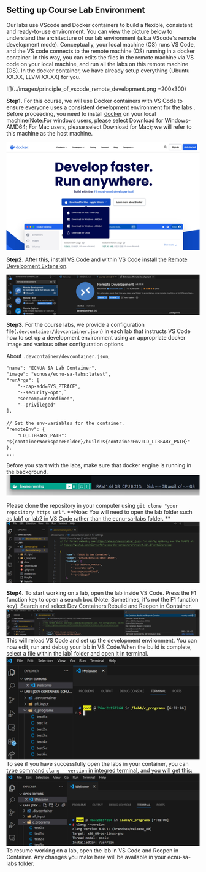 ## Setting up Course Lab Environment

Our labs use VScode and Docker containers to build a flexible, consistent and ready-to-use environment. You can view the picture below to understand the architecture of our lab environment (a.k.a VScode's remote development mode). Conceptually, your local machine (OS) runs VS Code, and the VS code connects to the remote machine (OS) running in a docker container. In this way, you can edits the files in the remote machine via VS code on your local machine, and run all the labs on this remote machine (OS). In the docker container, we have already setup everything (Ubuntu XX.XX, LLVM XX.XX) for you.

![](../images/principle_of_vscode_remote_development.png =200x300)

**Step1.** For this course, we will use Docker containers with VS Code to ensure everyone uses a consistent development environment for the labs . Before proceeding, you need to install <a href="https://www.docker.com/">docker</a> on your local machine(Note:For windows users, please select Download for Windows-AMD64; For Mac users, please select Download for Mac); we will refer to this machine as the host machine. 

![](../images/course-vm-d.jpg)

**Step2.** After this, install <a href="https://code.visualstudio.com/Download">VS Code</a> and within VS Code install the <a href="https://code.visualstudio.com/docs/remote/remote-overview">Remote Development Extension</a>. 

![](../images/remote_development.png)

**Step3.** For the course labs, we provide a configuration file(`.devcontainer/devcontainer.json`) in each lab that instructs VS Code how to set up a development environment using an appropriate docker image and various other configuration options. 

About `.devcontainer/devcontainer.json`,
```
"name": "ECNUA SA Lab Container",
"image": "ecnusa/ecnu-sa-labs:latest",
"runArgs": [
	"--cap-add=SYS_PTRACE",
	"--security-opt",`
	"seccomp=unconfined",
	"--privileged"
],

// Set the env-variables for the container.
"remoteEnv": {
	"LD_LIBRARY_PATH": "${containerWorkspaceFolder}/build:${containerEnv:LD_LIBRARY_PATH}"
},
...
```
Before you start with the labs, make sure that docker engine is running in the background. 
![](../images/course-vm-f.jpg)

Please clone the repository in your computer using `git clone "your repository https url"`.
**Note: You will need to open the lab folder such as lab1 or lab2 in VS Code rather than the ecnu-sa-labs folder. **
![](../images/course-vm-e.jpg)

**Step4.** To start working on a lab, open the lab inside VS Code. Press the F1 function key to open a search box (Note: Sometimes, it's not the F1 function key). Search and select Dev Containers:Rebuild and Reopen in Container. 
![](../images/course-vm-g.jpg)
This will reload VS Code and set up the development environment. You can now edit, run and debug your lab in VS Code.When the build is complete, select a file within the lab1 folder and open it in terminal.
![](../images/course-vm-h.jpg) 
To see if you have successfully open the labs in your container, you can type command `clang --version` in integred terminal, and you will get this:![](../images/course-vm-i.jpg)
To resume working on a lab, open the lab in VS Code and Reopen in Container. Any changes you make here will be available in your ecnu-sa-labs folder.

<!-- When the F1 key work, you will see..

![](../images/course-vm-c.png)

When the F1 key doesn't work, you can do the following:

![](../images/course-vm-a.png)
![](./images/course-vm-b.png) -->
